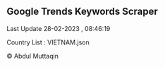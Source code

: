 

## Google Trends Keywords Scraper 
 
Last Update 28-02-2023 , 08:46:19

Country List :
VIETNAM.json



© Abdul Muttaqin 
